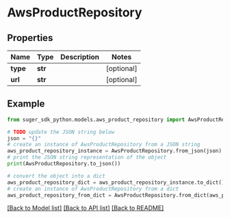# AwsProductRepository


## Properties

Name | Type | Description | Notes
------------ | ------------- | ------------- | -------------
**type** | **str** |  | [optional] 
**url** | **str** |  | [optional] 

## Example

```python
from suger_sdk_python.models.aws_product_repository import AwsProductRepository

# TODO update the JSON string below
json = "{}"
# create an instance of AwsProductRepository from a JSON string
aws_product_repository_instance = AwsProductRepository.from_json(json)
# print the JSON string representation of the object
print(AwsProductRepository.to_json())

# convert the object into a dict
aws_product_repository_dict = aws_product_repository_instance.to_dict()
# create an instance of AwsProductRepository from a dict
aws_product_repository_from_dict = AwsProductRepository.from_dict(aws_product_repository_dict)
```
[[Back to Model list]](../README.md#documentation-for-models) [[Back to API list]](../README.md#documentation-for-api-endpoints) [[Back to README]](../README.md)


